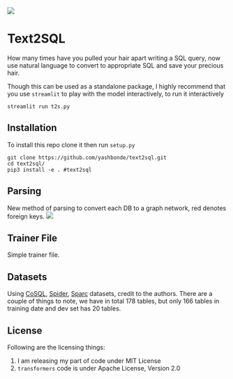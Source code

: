 <img src="assets/header.png">

# Text2SQL

How many times have you pulled your hair apart writing a SQL query, now use natural language to convert to appropriate SQL and save your precious hair.

Though this can be used as a standalone package, I highly recommend that you use `streamlit` to play with the model interactively, to run it interactively
```
streamlit run t2s.py
```

## Installation

To install this repo clone it then run `setup.py`
```
git clone https://github.com/yashbonde/text2sql.git
cd text2sql/
pip3 install -e . #text2sql
```

## Parsing

New method of parsing to convert each DB to a graph network, red denotes foreign keys.
<img src="assets/dbvis.png">

## Trainer File

Simple trainer file.

## Datasets

Using [CoSQL](https://yale-lily.github.io/cosql), [Spider](https://yale-lily.github.io/spider), [Sparc](https://yale-lily.github.io/sparc) datasets, credit to the authors. There are a couple of things to note, we have in total 178 tables, but only 166 tables in training date and dev set has 20 tables.


## License

Following are the licensing things:
1. I am releasing my part of code under MIT License
2. `transformers` code is under Apache License, Version 2.0

